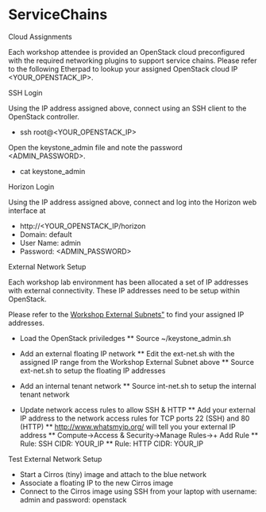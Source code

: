 # ServiceChains


Cloud Assignments

Each workshop attendee is provided an OpenStack cloud preconfigured with the required networking plugins to support service chains.
Please refer to the following Etherpad to lookup your assigned OpenStack cloud IP <YOUR_OPENSTACK_IP>.

SSH Login

Using the IP address assigned above, connect using an SSH client to the OpenStack controller.

* ssh root@<YOUR_OPENSTACK_IP>

Open the keystone_admin file and note the password <ADMIN_PASSWORD>.

* cat keystone_admin

Horizon Login

Using the IP address assigned above, connect and log into the Horizon web interface at
* http://<YOUR_OPENSTACK_IP/horizon
* Domain: default
* User Name: admin
* Password: <ADMIN_PASSWORD>

External Network Setup

Each workshop lab environment has been allocated a set of IP addresses with external connectivity.
These IP addresses need to be setup within OpenStack.

Please refer to the <A HREF="https://github.com/OpenStackSanDiego/ServiceChains/blob/master/Workshop%20External%20Subnets.csv">Workshop External Subnets"</A> to find your assigned IP addresses.

* Load the OpenStack priviledges
** Source ~/keystone_admin.sh

* Add an external floating IP network
** Edit the ext-net.sh with the assigned IP range from the Workshop External Subnet above
** Source ext-net.sh to setup the floating IP addresses

* Add an internal tenant network
** Source int-net.sh to setup the internal tenant network

* Update network access rules to allow SSH & HTTP
** Add your external IP address to the network access rules for TCP ports 22 (SSH) and 80 (HTTP)
** http://www.whatsmyip.org/ will tell you your external IP address
** Compute->Access & Security->Manage Rules->+ Add Rule
** Rule: SSH CIDR: YOUR_IP
** Rule: HTTP CIDR: YOUR_IP

Test External Network Setup

* Start a Cirros (tiny) image and attach to the blue network
* Associate a floating IP to the new Cirros image
* Connect to the Cirros image using SSH from your laptop  with username: admin and password: openstack


